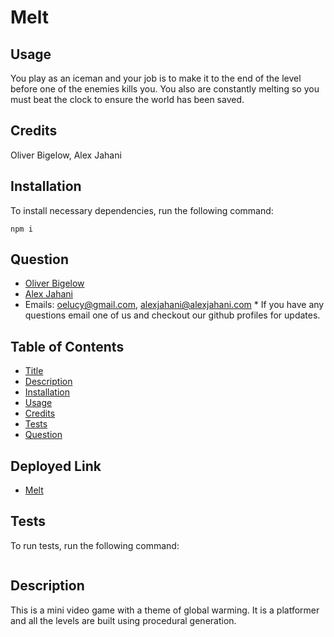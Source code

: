 # Melt

## Usage

You play as an iceman and your job is to make it to the end of the level before one of the enemies kills you. You also are constantly melting so you must beat the clock to ensure the world has been saved.

## Credits

Oliver Bigelow, Alex Jahani

## Installation

To install necessary dependencies, run the following command:

```
npm i
```

## Question

- [Oliver Bigelow](https://github.com/obigelow)
- [Alex Jahani](https://github.com/scrunchyblue)
- Emails: oelucy@gmail.com, alexjahani@alexjahani.com \* If you have any questions email one of us and checkout our github profiles for updates.

## Table of Contents

- [Title](#melt)
- [Description](#Description)
- [Installation](#Installation)
- [Usage](#Usage)
- [Credits](#Credits)
- [Tests](#Tests)
- [Question](#Question)

## Deployed Link
- [Melt](https://play.unity.com/mg/other/melt-4tvt)



## Tests

To run tests, run the following command:

```npm test

```

## Description

This is a mini video game with a theme of global warming. It is a platformer and all the levels are built using procedural generation.
